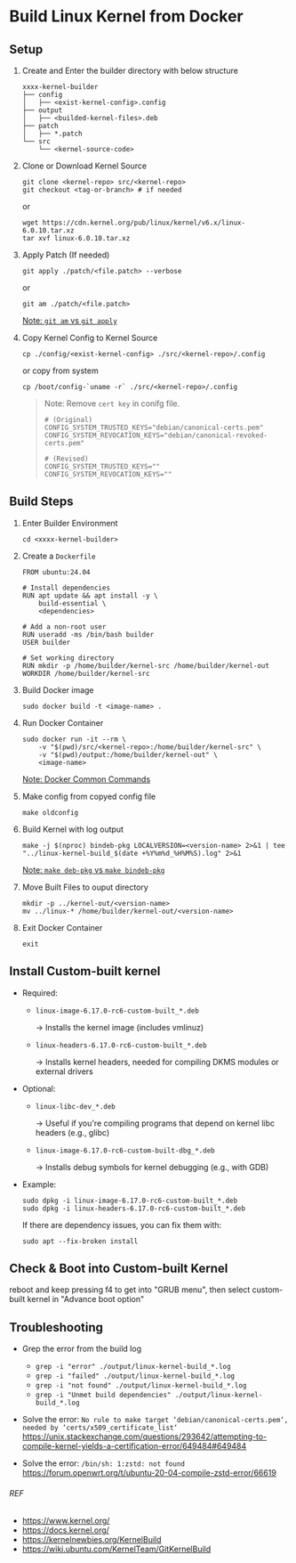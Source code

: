 # Build Linux Kernel from Docker

## Setup
1. Create and Enter the builder directory with below structure
    ```
    xxxx-kernel-builder
    ├── config
    │   ├── <exist-kernel-config>.config
    ├── output
    │   ├── <builded-kernel-files>.deb
    ├── patch
    │   ├── *.patch
    └── src
        └── <kernel-source-code>
    ```

2. Clone or Download Kernel Source
    ```
    git clone <kernel-repo> src/<kernel-repo>
    git checkout <tag-or-branch> # if needed
    ```
    or
    ```
    wget https://cdn.kernel.org/pub/linux/kernel/v6.x/linux-6.0.10.tar.xz
    tar xvf linux-6.0.10.tar.xz
    ```

3. Apply Patch (If needed)
    ```
    git apply ./patch/<file.patch> --verbose
    ```
    or
    ```
    git am ./patch/<file.patch>
    ```
    [Note: `git am` vs `git apply`](../note/git_patch.md)

4. Copy Kernel Config to Kernel Source
    ```
    cp ./config/<exist-kernel-config> ./src/<kernel-repo>/.config
    ```
    or copy from system
    ```
    cp /boot/config-`uname -r` ./src/<kernel-repo>/.config
    ```
    > Note: Remove `cert key` in conifg file.
    >   
    >   ```
    >   # (Original)
    >   CONFIG_SYSTEM_TRUSTED_KEYS="debian/canonical-certs.pem"
    >   CONFIG_SYSTEM_REVOCATION_KEYS="debian/canonical-revoked-certs.pem"
    >   ```
    >   ```
    >   # (Revised)
    >   CONFIG_SYSTEM_TRUSTED_KEYS=""
    >   CONFIG_SYSTEM_REVOCATION_KEYS=""
    >   ```

## Build Steps
1. Enter Builder Environment
    ```
    cd <xxxx-kernel-builder>
    ```

2. Create a `Dockerfile`
    ```
    FROM ubuntu:24.04

    # Install dependencies
    RUN apt update && apt install -y \
        build-essential \
        <dependencies>

    # Add a non-root user
    RUN useradd -ms /bin/bash builder
    USER builder

    # Set working directory
    RUN mkdir -p /home/builder/kernel-src /home/builder/kernel-out
    WORKDIR /home/builder/kernel-src
    ``` 

3. Build Docker image
    ```
    sudo docker build -t <image-name> .
    ```

4. Run Docker Container
    ```
    sudo docker run -it --rm \
        -v "$(pwd)/src/<kernel-repo>:/home/builder/kernel-src" \
        -v "$(pwd)/output:/home/builder/kernel-out" \
        <image-name>
    ```
    [Note: Docker Common Commands](../note/docker.md)

5. Make config from copyed config file
    ```
    make oldconfig
    ```

6. Build Kernel with log output
    ```
    make -j $(nproc) bindeb-pkg LOCALVERSION=<version-name> 2>&1 | tee "../linux-kernel-build_$(date +%Y%m%d_%H%M%S).log" 2>&1
    ```
    [Note: `make deb-pkg` vs `make bindeb-pkg`](../note/make_deb.md)

7. Move Built Files to ouput directory
    ``` 
    mkdir -p ../kernel-out/<version-name>
    mv ../linux-* /home/builder/kernel-out/<version-name>
    ```

8. Exit Docker Container
    ```
    exit
    ```

## Install Custom-built kernel
- Required:
    - `linux-image-6.17.0-rc6-custom-built_*.deb`
    
        → Installs the kernel image (includes vmlinuz)
    - `linux-headers-6.17.0-rc6-custom-built_*.deb`

        → Installs kernel headers, needed for compiling DKMS modules or external drivers
- Optional:
    - `linux-libc-dev_*.deb`
    
        → Useful if you're compiling programs that depend on kernel libc headers (e.g., glibc)
    - `linux-image-6.17.0-rc6-custom-built-dbg_*.deb`
    
        → Installs debug symbols for kernel debugging (e.g., with GDB)
- Example:
    ```
    sudo dpkg -i linux-image-6.17.0-rc6-custom-built_*.deb
    sudo dpkg -i linux-headers-6.17.0-rc6-custom-built_*.deb
    ```
    If there are dependency issues, you can fix them with:
    ```
    sudo apt --fix-broken install
    ```

## Check & Boot into Custom-built Kernel
reboot and keep pressing f4 to get into "GRUB menu", then select custom-built kernel in "Advance boot option"

## Troubleshooting
- Grep the error from the build log
    - `grep -i "error" ./output/linux-kernel-build_*.log`
    - `grep -i "failed" ./output/linux-kernel-build_*.log`
    - `grep -i "not found" ./output/linux-kernel-build_*.log`
    - `grep -i "Unmet build dependencies" ./output/linux-kernel-build_*.log`

- Solve the error: `No rule to make target ‘debian/canonical-certs.pem‘, needed by ‘certs/x509_certificate_list‘`
https://unix.stackexchange.com/questions/293642/attempting-to-compile-kernel-yields-a-certification-error/649484#649484
- Solve the error: `/bin/sh: 1:zstd: not found`
https://forum.openwrt.org/t/ubuntu-20-04-compile-zstd-error/66619

###### REF
- https://www.kernel.org/
- https://docs.kernel.org/
- https://kernelnewbies.org/KernelBuild
- https://wiki.ubuntu.com/KernelTeam/GitKernelBuild
